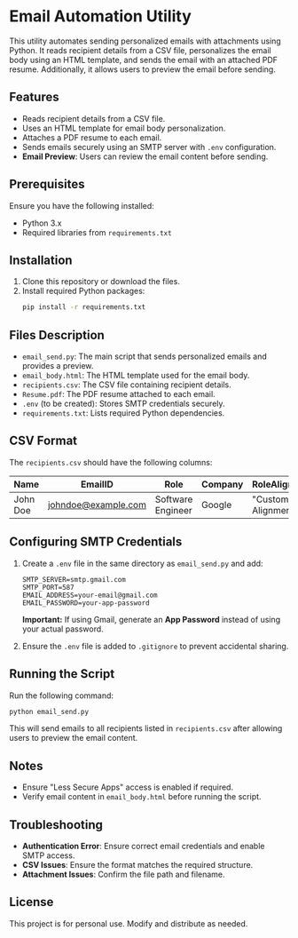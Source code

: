 # Email Automation Utility

This utility automates sending personalized emails with attachments using Python. It reads recipient details from a CSV file, personalizes the email body using an HTML template, and sends the email with an attached PDF resume. Additionally, it allows users to preview the email before sending.

## Features

- Reads recipient details from a CSV file.
- Uses an HTML template for email body personalization.
- Attaches a PDF resume to each email.
- Sends emails securely using an SMTP server with `.env` configuration.
- **Email Preview**: Users can review the email content before sending.

## Prerequisites

Ensure you have the following installed:

- Python 3.x
- Required libraries from `requirements.txt`

## Installation

1. Clone this repository or download the files.
2. Install required Python packages:
   ```bash
   pip install -r requirements.txt
   ```

## Files Description

- `email_send.py`: The main script that sends personalized emails and provides a preview.
- `email_body.html`: The HTML template used for the email body.
- `recipients.csv`: The CSV file containing recipient details.
- `Resume.pdf`: The PDF resume attached to each email.
- `.env` (to be created): Stores SMTP credentials securely.
- `requirements.txt`: Lists required Python dependencies.

## CSV Format

The `recipients.csv` should have the following columns:

| Name     | EmailID             | Role              | Company | RoleAlignmentText            |
| -------- | ------------------- | ----------------- | ------- | ---------------------------- |
| John Doe | johndoe@example.com | Software Engineer | Google  | "Custom Role Alignment HTML" |

## Configuring SMTP Credentials

1. Create a `.env` file in the same directory as `email_send.py` and add:

   ```
   SMTP_SERVER=smtp.gmail.com
   SMTP_PORT=587
   EMAIL_ADDRESS=your-email@gmail.com
   EMAIL_PASSWORD=your-app-password
   ```

   **Important:** If using Gmail, generate an **App Password** instead of using your actual password.

2. Ensure the `.env` file is added to `.gitignore` to prevent accidental sharing.

## Running the Script

Run the following command:

```bash
python email_send.py
```

This will send emails to all recipients listed in `recipients.csv` after allowing users to preview the email content.

## Notes

- Ensure "Less Secure Apps" access is enabled if required.
- Verify email content in `email_body.html` before running the script.

## Troubleshooting

- **Authentication Error**: Ensure correct email credentials and enable SMTP access.
- **CSV Issues**: Ensure the format matches the required structure.
- **Attachment Issues**: Confirm the file path and filename.

## License

This project is for personal use. Modify and distribute as needed.
